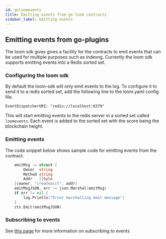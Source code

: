 ```yaml
---
id: goloomevents
title: Emitting events from go-loom contracts
sidebar_label: Emitting events
---
```


## Emitting events from go-plugins

The loom sdk gives gives a facility for the contracts to emit events that can be used for multiple
purposes such as indexng. Currently the loom sdk supports emitting events into a Redis sorted set.


### Configuring the loom sdk

By default the loom-sdk will only emit events to the log. To configure it to send it to a redis
sorted set, add the following line to the loom.yaml config file.

```
EventDispatcherURI: "redis://localhost:6379"
```

This will start emitting events to the redis server in a sorted set called `loomevents`.
Each event is added to the sorted set with the score being the blockchain height.

### Emitting events

The code snippet below shows sample code for emitting events from the contract.

```go
	emitMsg := struct {
		Owner  string
		Method string
		Addr   []byte
	}{owner, "createacct", addr}
	emitMsgJSON, err := json.Marshal(emitMsg)
	if err != nil {
		log.Println("Error marshalling emit message")
	}
	ctx.Emit(emitMsgJSON)
```

### Subscribing to events

See [this page](./loomevents) for more information on subscribing to events
